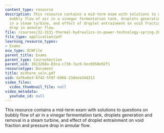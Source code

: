 ```yaml
---
content_type: resource
description: This resource contains a mid-term exam with solutions to questions on
  bubbly flow of air in a vinegar fermentation tank, droplets generation and removal
  in a steam turbine, and effect of droplet entrainment on void fraction and pressure
  drop in annular flow.
file: /courses/22-313j-thermal-hydraulics-in-power-technology-spring-2007/daf6a6e36f425f8fb96b23deea34d313_midterm_soln.pdf
file_type: application/pdf
learning_resource_types:
- Exams
ocw_type: OCWFile
parent_title: Exams
parent_type: CourseSection
parent_uid: 3013268a-83ca-c738-7ac0-5ec6958e92f1
resourcetype: Document
title: midterm_soln.pdf
uid: daf6a6e3-6f42-5f8f-b96b-23deea34d313
video_files:
  video_thumbnail_file: null
video_metadata:
  youtube_id: null
---
```

This resource contains a mid-term exam with solutions to questions on bubbly flow of air in a vinegar fermentation tank, droplets generation and removal in a steam turbine, and effect of droplet entrainment on void fraction and pressure drop in annular flow.

